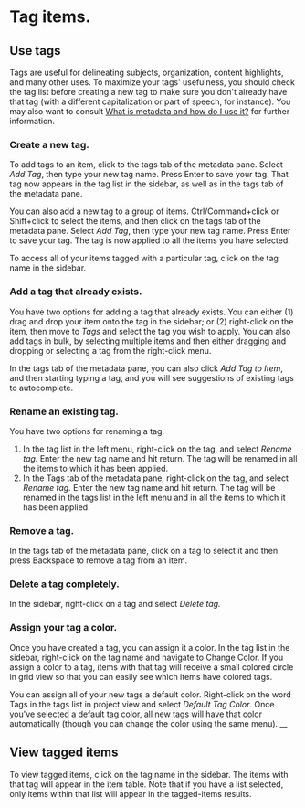 # Tag items.

## Use tags

Tags are useful for delineating subjects, organization, content highlights, and many other uses. To maximize your tags' usefulness, you should check the tag list before creating a new tag to make sure you don't already have that tag \(with a different capitalization or part of speech, for instance\). You may also want to consult [What is metadata and how do I use it?](../before-you-begin/metadata.md) for further information.

### Create a new tag.

To add tags to an item, click to the tags tab of the metadata pane. Select _Add Tag_, then type your new tag name. Press Enter to save your tag. That tag now appears in the tag list in the sidebar, as well as in the tags tab of the metadata pane.

You can also add a new tag to a group of items. Ctrl/Command+click or Shift+click to select the items, and then click on the tags tab of the metadata pane. Select _Add Tag_, then type your new tag name. Press Enter to save your tag. The tag is now applied to all the items you have selected.

To access all of your items tagged with a particular tag, click on the tag name in the sidebar.

### Add a tag that already exists.

You have two options for adding a tag that already exists. You can either \(1\) drag and drop your item onto the tag in the sidebar; or \(2\) right-click on the item, then move to _Tags_ and select the tag you wish to apply. You can also add tags in bulk, by selecting multiple items and then either dragging and dropping or selecting a tag from the right-click menu.

In the tags tab of the metadata pane, you can also click _Add Tag to Item_, and then starting typing a tag, and you will see suggestions of existing tags to autocomplete.

### Rename an existing tag.

You have two options for renaming a tag.

1. In the tag list in the left menu, right-click on the tag, and select _Rename tag._ Enter the new tag name and hit return. The tag will be renamed in all the items to which it has been applied.
2. In the Tags tab of the metadata pane, right-click on the tag, and select _Rename tag._ Enter the new tag name and hit return. The tag will be renamed in the tags list in the left menu and in all the items to which it has been applied.

### Remove a tag.

In the tags tab of the metadata pane, click on a tag to select it and then press Backspace to remove a tag from an item.

### Delete a tag completely.

In the sidebar, right-click on a tag and select _Delete tag._

### Assign your tag a color.

Once you have created a tag, you can assign it a color. In the tag list in the sidebar, right-click on the tag name and navigate to Change Color. If you assign a color to a tag, items with that tag will receive a small colored circle in grid view so that you can easily see which items have colored tags.

You can assign all of your new tags a default color. Right-click on the word Tags in the tags list in project view and select _Default Tag Color_. Once you've selected a default tag color, all new tags will have that color automatically \(though you can change the color using the same menu\). __

## View tagged items

To view tagged items, click on the tag name in the sidebar. The items with that tag will appear in the item table. Note that if you have a list selected, only items within that list will appear in the tagged-items results.

